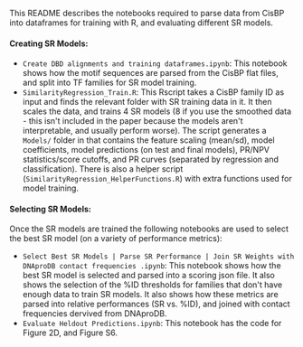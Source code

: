 This README describes the notebooks required to parse data from CisBP into dataframes for training with R, and evaluating different SR models.

#### Creating SR Models:

* `Create DBD alignments and training dataframes.ipynb`: This notebook shows how the motif sequences are parsed from the CisBP flat files, and split into TF families for SR model training. 
* `SimilarityRegression_Train.R`: This Rscript takes a CisBP family ID as input and finds the relevant folder with SR training data in it. It then scales the data, and trains 4 SR models (8 if you use the smoothed data - this isn't included in the paper because the models aren't interpretable, and usually perform worse). The script generates a `Models/` folder in that contains the feature scaling (mean/sd), model coefficients, model predictions (on test and final models), PR/NPV statistics/score cutoffs, and PR curves (separated by regression and classification). There is also a helper script (`SimilarityRegression_HelperFunctions.R`) with extra functions used for model training. 

#### Selecting SR Models:

Once the SR models are trained the following notebooks are used to select the best SR model (on a variety of performance metrics):

* `Select Best SR Models | Parse SR Performance | Join SR Weights with DNAproDB contact frequencies .ipynb`: This notebook shows how the best SR model is selected and parsed into a scoring json file. It also shows the selection of the %ID thresholds for families that don't have enough data to train SR models. It also shows how these metrics are parsed into relative performances (SR vs. %ID), and joined with contact frequencies dervived from DNAproDB.
* `Evaluate Heldout Predictions.ipynb`: This notebook has the code for Figure 2D, and Figure S6.



